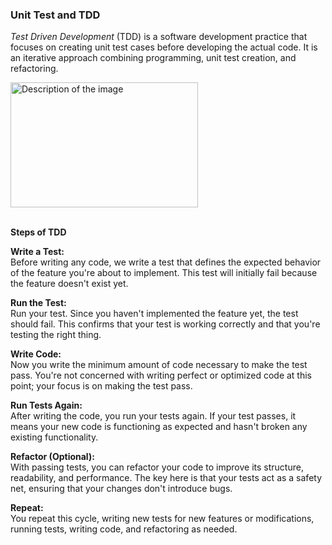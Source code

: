 ### Unit Test and TDD

_Test Driven Development_ (TDD) is a software development practice that focuses on creating unit test cases before developing the actual code. It is an iterative approach combining programming, unit test creation, and refactoring.

<img src="https://browserstack.wpenginepowered.com/wp-content/uploads/2023/06/TDD-320x385.png" alt="Description of the image" style="width:300px; height:200px;"><br/><br/>

**Steps of TDD**   
 
**Write a Test:**   
Before writing any code, we write a test that defines the expected behavior of the feature you're about to implement. This test will initially fail because the feature doesn't exist yet.

**Run the Test:**  
 Run your test. Since you haven't implemented the feature yet, the test should fail. This confirms that your test is working correctly and that you're testing the right thing. 

**Write Code:**   
Now you write the minimum amount of code necessary to make the test pass. You're not concerned with writing perfect or optimized code at this point; your focus is on making the test pass.

**Run Tests Again:**  
 After writing the code, you run your tests again. If your test passes, it means your new code is functioning as expected and hasn't broken any existing functionality.

**Refactor (Optional):**  
 With passing tests, you can refactor your code to improve its structure, readability, and performance. The key here is that your tests act as a safety net, ensuring that your changes don't introduce bugs.

**Repeat:**  
 You repeat this cycle, writing new tests for new features or modifications, running tests, writing code, and refactoring as needed.
